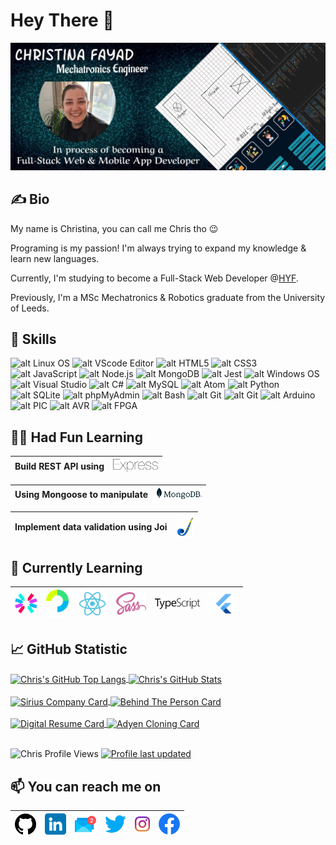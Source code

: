 # Hey There 👋

![alt Header photo](Header.jpg)

## &#9997; Bio
My name is Christina, you can call me Chris tho &#128521;

Programing is my passion! I'm always trying to expand my knowledge & learn new languages.

Currently, I'm studying to become a Full-Stack Web Developer @[HYF](https://github.com/HackYourFuture).

Previously, I'm a MSc Mechatronics & Robotics graduate from the University of Leeds.

## 	🔭  Skills
![alt Linux OS](https://img.shields.io/badge/OS-Linux-informational?style=flat&logo=Linux&logoColor=white&color=2bbc8a) ![alt VScode Editor](https://img.shields.io/badge/Editor-VS_Code-informational?style=flat&logo=VisualStudioCode&logoColor=white&color=2bbc8a) ![alt HTML5](https://img.shields.io/badge/Code-HTML-informational?style=flat&logo=HTML5&logoColor=white&color=2bbc8a) ![alt CSS3](https://img.shields.io/badge/Code-CSS-informational?style=flat&logo=CSS3&logoColor=white&color=2bbc8a) ![alt JavaScript](https://img.shields.io/badge/Code-JavaScript-informational?style=flat&logo=JavaScript&logoColor=white&color=2bbc8a) ![alt Node.js](https://img.shields.io/badge/Tools-Node.js-informational?style=flat&logo=Node.js&logoColor=white&color=2bbc8a) ![alt MongoDB](https://img.shields.io/badge/Tools-MongoDB-informational?style=flat&logo=MongoDB&logoColor=white&color=2bbc8a) ![alt Jest](https://img.shields.io/badge/Tools-Jest-informational?style=flat&logo=Jest&logoColor=white&color=2bbc8a)
![alt Windows OS](https://img.shields.io/badge/OS-Windows-informational?style=flat&logo=Windows&logoColor=white&color=2bbc8a) ![alt Visual Studio](https://img.shields.io/badge/Editor-Visual_Studio-informational?style=flat&logo=VisualStudio&logoColor=white&color=2bbc8a) ![alt C#](https://img.shields.io/badge/Code-CSharp-informational?style=flat&logo=CSharp&logoColor=white&color=2bbc8a) ![alt MySQL](https://img.shields.io/badge/Tools-MySQL-informational?style=flat&logo=MySQL&logoColor=white&color=2bbc8a)
![alt Atom](https://img.shields.io/badge/Editor-Atom-informational?style=flat&logo=Atom&logoColor=white&color=2bbc8a) ![alt Python](https://img.shields.io/badge/Code-Python-informational?style=flat&logo=Python&logoColor=white&color=2bbc8a) ![alt SQLite](https://img.shields.io/badge/Tools-SQLite-informational?style=flat&logo=SQLite&logoColor=white&color=2bbc8a) ![alt phpMyAdmin](https://img.shields.io/badge/Tools-phpMyAdmin-informational?style=flat&logo=phpMyAdmin&logoColor=white&color=2bbc8a)
![alt Bash](https://img.shields.io/badge/Sell-Bash-informational?style=flat&logo=GNUBash&logoColor=white&color=2bbc8a) ![alt Git](https://img.shields.io/badge/VCS-Git-informational?style=flat&logo=Git&logoColor=white&color=2bbc8a) ![alt Git](https://img.shields.io/badge/Tools-GitHub-informational?style=flat&logo=GitHub&logoColor=white&color=2bbc8a)
![alt Arduino](https://img.shields.io/badge/Microcontroller-Arduino-informational?style=flat&logoColor=white&color=2bbc8a) ![alt PIC](https://img.shields.io/badge/Microcontroller-PIC-informational?style=flat&logoColor=white&color=2bbc8a) ![alt AVR](https://img.shields.io/badge/Microcontroller-AVR-informational?style=flat&logoColor=white&color=2bbc8a) ![alt FPGA](https://img.shields.io/badge/Microcontroller-FPGA-informational?style=flat&logoColor=white&color=2bbc8a)

## 👩‍💻 Had Fun Learning

| Build REST API using | <img src="https://raw.githubusercontent.com/ChrisFayad/ChrisFayad/main/Assets/express.svg" alt="Express JS Logo" width="72"> |
| -------------------- | ---------------------------------------------------------------------------------------------------------------------------- |

| Using Mongoose to manipulate | <img src="https://raw.githubusercontent.com/ChrisFayad/ChrisFayad/main/Assets/mongodb.svg" alt="MongoDB Logo" width="72"> |
| ---------------------------- | ------------------------------------------------------------------------------------------------------------------------- |

| Implement data validation using Joi | <img src="https://raw.githubusercontent.com/ChrisFayad/ChrisFayad/main/Assets/joi.jpg" alt="Joi Logo" width="28"> |
| ----------------------------------- | ----------------------------------------------------------------------------------------------------------------- |

## 	🌱 Currently Learning
| <img src="https://raw.githubusercontent.com/ChrisFayad/ChrisFayad/main/Assets/jwt.svg" alt="JWT Logo" width="36"> | <img src="https://raw.githubusercontent.com/ChrisFayad/ChrisFayad/main/Assets/passportjs.svg" alt="Passport JS Logo" width="36"> | <img src="https://raw.githubusercontent.com/ChrisFayad/ChrisFayad/main/Assets/react.svg" alt="react Logo" width="48"> | <img src="https://raw.githubusercontent.com/ChrisFayad/ChrisFayad/main/Assets/sass.svg" alt="Sass Logo" width="48"> | <img src="https://raw.githubusercontent.com/ChrisFayad/ChrisFayad/main/Assets/typescript.svg" alt="Ts Logo" width="72"> | <img src="https://raw.githubusercontent.com/ChrisFayad/ChrisFayad/main/Assets/Flutter.svg" alt="Flutter Logo" width="48">|
|---|---|---|---|---|---|

## &#128200; GitHub Statistic
<a href="https://github.com/ChrisFayadChrisFayad">
  <img align="center" src="https://github-readme-stats.vercel.app/api/top-langs/?username=ChrisFayad&layout=default&title_color=fff&text_color=2bbc8a&bg_color=000&langs_count=3" alt="Chris's GitHub Top Langs" />
</a>
<a href="https://github.com/ChrisFayad/ChrisFayad">
  <img align="center" src="https://github-readme-stats.vercel.app/api?username=ChrisFayad&show_icons=true&title_color=fff&icon_color=2bbc8a&text_color=9e9e9e&bg_color=000&line_height=27" alt="Chris's GitHub Stats" />
</a>
<div><br></div>
<a href="https://github.com/ChrisFayad/SiriusCompany">
  <img align="center" src="https://github-readme-stats.vercel.app/api/pin/?username=ChrisFayad&repo=SiriusCompany&icon_color=2bbc8a&show_owner=true&bg_color=000&title_color=fff&text_color=858585" alt="Sirius Company Card" />
</a>
<a href="https://github.com/ChrisFayad/HYF_BTP">
  <img align="center" src="https://github-readme-stats.vercel.app/api/pin/?username=ChrisFayad&repo=HYF_BTP&icon_color=2bbc8a&show_owner=true&title_color=fff&text_color=9e9e9e&bg_color=000" alt="Behind The Person Card" />
</a>
<div><br></div>
<a href="https://github.com/ChrisFayad/Digital_Resume">
  <img align="center" src="https://github-readme-stats.vercel.app/api/pin/?username=ChrisFayad&repo=Digital_Resume&icon_color=2bbc8a&show_owner=true&title_color=fff&text_color=9e9e9e&bg_color=000" alt="Digital Resume Card" />
</a>
<a href="https://github.com/ChrisFayad/Adyen-clone">
  <img align="center" src="https://github-readme-stats.vercel.app/api/pin/?username=ChrisFayad&repo=Adyen-clone&icon_color=2bbc8a&show_owner=true&title_color=fff&text_color=9e9e9e&bg_color=000" alt="Adyen Cloning Card" />
</a>
<div><br></div>

<img src="https://komarev.com/ghpvc/?username=ChrisFayad&label=Profile%20Views&color=2bbc8a&style=flat" alt="Chris Profile Views"/> [![Profile last updated](https://img.shields.io/github/last-commit/ChrisFayad/databases-class34/Chris-w1-DB?label=Last%20Updated&style=flat&color=2bbc8a)](https://github.com/ChrisFayad/databases-class34/commits/Chris-w1-DB)

## 📫 You can reach me on
| [<img src="https://raw.githubusercontent.com/ChrisFayad/ChrisFayad/main/Assets/github-logo.png" alt="GitHub Logo" width="34">](https://bit.ly/ChrisGitHub) | [<img src="https://raw.githubusercontent.com/ChrisFayad/ChrisFayad/main/Assets/linkedin.png" alt="LinkedIn Logo" width="34">](https://bit.ly/christinaLinkedin) | [<img src="https://raw.githubusercontent.com/ChrisFayad/ChrisFayad/main/Assets/email.png" alt="Email Logo" width="34">](mailto:fayadchristina@gmail.com) | [<img src="https://raw.githubusercontent.com/ChrisFayad/ChrisFayad/main/Assets/twitter.png" alt="Twitter Logo" width="34">](https://twitter.com/Chris_Fayad) | [<img src="https://raw.githubusercontent.com/ChrisFayad/ChrisFayad/main/Assets/instagram.png" alt="Instagram Logo" width="24">](https://www.instagram.com/chris.fayad/) | [<img src="https://raw.githubusercontent.com/ChrisFayad/ChrisFayad/main/Assets/f-logo.png" alt="Facebook Logo" width="34">](https://www.facebook.com/christina.fayad) 
|---|---|---|---|---|---|
<div><br></div>
